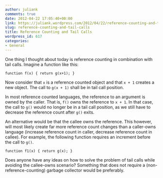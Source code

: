 ```yaml
---
author: juliank
comments: true
date: 2012-04-22 17:05:40+00:00
link: https://juliank.wordpress.com/2012/04/22/reference-counting-and-tail-calls/
slug: reference-counting-and-tail-calls
title: Reference Counting and Tail Calls
wordpress_id: 617
categories:
- General
---
```


One thing I thought about today is reference counting in combination with tail calls. Imagine a function like this:


    
    
    function f(x) { return g(x+1); }
    



Now consider that `x` is a reference counted object and that `x + 1` creates a new object. The call to `g(x + 1)` shall be in tail call position.

In most reference counted languages, the reference to an argument is owned by the caller. That is, `f()` owns the reference to `x + 1`. In that case, the call to `g()` would no longer be in a tail call position, as we still have to decrease the reference count after `g()` exits.

An alternative would be that the callee owns the reference. This however, will most likely create far more reference count changes than a caller-owns language (increase reference count in caller, decrease reference count in callee). For example, the following function requires an increment before the call to `g()`.


    
    
    function f1(x) { return g(x); }
    



Does anyone have any ideas on how to solve the problem of tail calls while avoiding the callee-owns scenario? Something that does not require a (non-reference-counting) garbage collector would be preferably.
